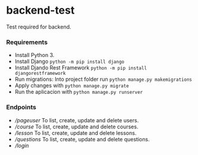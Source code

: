 # backend-test
Test required for backend.

### Requirements
* Install Python 3.
* Install Django ```python -m pip install django```
* Install Djando Rest Framework ```python -m pip install djangorestframework```
* Run migrations: Into project folder run ```python manage.py makemigrations```
* Apply changes with ```python manage.py migrate```
* Run the aplicacion with ```python manage.py runserver```

### Endpoints
* */pageuser* To list, create, update and delete users.
* */course* To list, create, update and delete courses.
* */lesson* To list, create, update and delete lessons.
* */questions* To list, create, update and delete questions.
* */login*